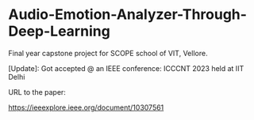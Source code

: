 # Audio-Emotion-Analyzer-Through-Deep-Learning
Final year capstone project for SCOPE school of VIT, Vellore.

[Update]: Got accepted @ an IEEE conference: ICCCNT 2023 held at IIT Delhi

URL to the paper:

https://ieeexplore.ieee.org/document/10307561

